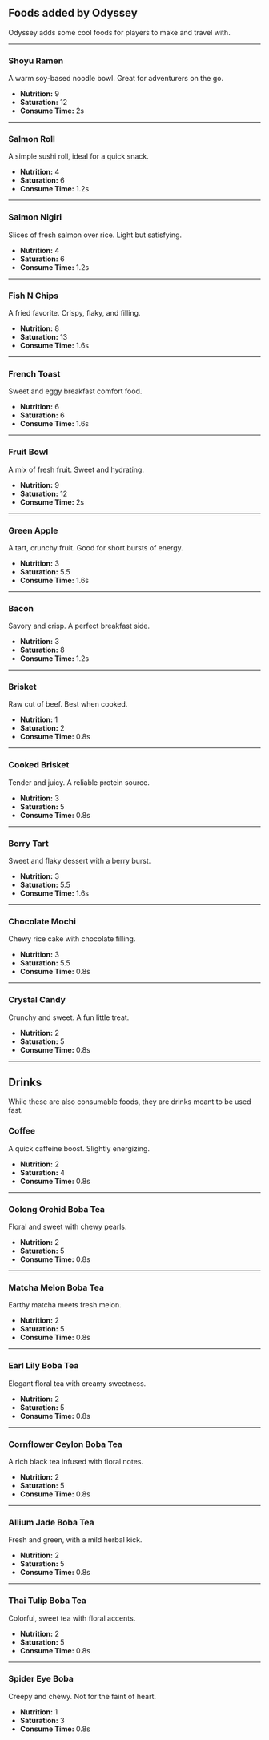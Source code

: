 <script>
  import ItemIcon from '$lib/components/ItemIcon.svelte';
</script>

## Foods added by Odyssey

Odyssey adds some cool foods for players to make and travel with.

---

### <ItemIcon name="shoyu_ramen" size="large"/> Shoyu Ramen

A warm soy-based noodle bowl. Great for adventurers on the go.

* **Nutrition:** 9
* **Saturation:** 12
* **Consume Time:** 2s


---

### <ItemIcon name="salmon_roll" size="large"/> Salmon Roll

A simple sushi roll, ideal for a quick snack.

* **Nutrition:** 4
* **Saturation:** 6
* **Consume Time:** 1.2s

---

### <ItemIcon name="salmon_nigiri" size="large"/> Salmon Nigiri

Slices of fresh salmon over rice. Light but satisfying.

* **Nutrition:** 4
* **Saturation:** 6
* **Consume Time:** 1.2s

---

### <ItemIcon name="fish_n_chips" size="large"/> Fish N Chips

A fried favorite. Crispy, flaky, and filling.

* **Nutrition:** 8
* **Saturation:** 13
* **Consume Time:** 1.6s

---

### <ItemIcon name="french_toast" size="large"/> French Toast

Sweet and eggy breakfast comfort food.

* **Nutrition:** 6
* **Saturation:** 6
* **Consume Time:** 1.6s

---

### <ItemIcon name="fruit_bowl" size="large"/> Fruit Bowl

A mix of fresh fruit. Sweet and hydrating.

* **Nutrition:** 9
* **Saturation:** 12
* **Consume Time:** 2s

---

### <ItemIcon name="green_apple" size="large"/> Green Apple

A tart, crunchy fruit. Good for short bursts of energy.

* **Nutrition:** 3
* **Saturation:** 5.5
* **Consume Time:** 1.6s

---

### <ItemIcon name="bacon" size="large"/> Bacon

Savory and crisp. A perfect breakfast side.

* **Nutrition:** 3
* **Saturation:** 8
* **Consume Time:** 1.2s

---

### <ItemIcon name="brisket" size="large"/> Brisket

Raw cut of beef. Best when cooked.

* **Nutrition:** 1
* **Saturation:** 2
* **Consume Time:** 0.8s

---

### <ItemIcon name="cooked_brisket" size="large"/> Cooked Brisket

Tender and juicy. A reliable protein source.

* **Nutrition:** 3
* **Saturation:** 5
* **Consume Time:** 0.8s

---

### <ItemIcon name="berry_tart" size="large"/> Berry Tart

Sweet and flaky dessert with a berry burst.

* **Nutrition:** 3
* **Saturation:** 5.5
* **Consume Time:** 1.6s

---

### <ItemIcon name="chocolate_mochi" size="large"/> Chocolate Mochi

Chewy rice cake with chocolate filling.

* **Nutrition:** 3
* **Saturation:** 5.5
* **Consume Time:** 0.8s

---

### <ItemIcon name="crystal_candy" size="large"/> Crystal Candy

Crunchy and sweet. A fun little treat.

* **Nutrition:** 2
* **Saturation:** 5
* **Consume Time:** 0.8s

---

## Drinks

While these are also consumable foods, they are drinks meant to be used fast.

### <ItemIcon name="coffee" size="large"/> Coffee

A quick caffeine boost. Slightly energizing.

* **Nutrition:** 2
* **Saturation:** 4
* **Consume Time:** 0.8s

---

### <ItemIcon name="oolong_orchid_boba_tea" size="large"/> Oolong Orchid Boba Tea

Floral and sweet with chewy pearls.

* **Nutrition:** 2
* **Saturation:** 5
* **Consume Time:** 0.8s

---

### <ItemIcon name="matcha_melon_boba_tea" size="large"/> Matcha Melon Boba Tea

Earthy matcha meets fresh melon.

* **Nutrition:** 2
* **Saturation:** 5
* **Consume Time:** 0.8s

---

### <ItemIcon name="earl_lily_boba_tea" size="large"/> Earl Lily Boba Tea

Elegant floral tea with creamy sweetness.

* **Nutrition:** 2
* **Saturation:** 5
* **Consume Time:** 0.8s

---

### <ItemIcon name="cornflower_ceylon_boba_tea" size="large"/> Cornflower Ceylon Boba Tea

A rich black tea infused with floral notes.

* **Nutrition:** 2
* **Saturation:** 5
* **Consume Time:** 0.8s

---

### <ItemIcon name="allium_jade_boba_tea" size="large"/> Allium Jade Boba Tea

Fresh and green, with a mild herbal kick.

* **Nutrition:** 2
* **Saturation:** 5
* **Consume Time:** 0.8s

---

### <ItemIcon name="thai_tulip_boba_tea" size="large"/> Thai Tulip Boba Tea

Colorful, sweet tea with floral accents.

* **Nutrition:** 2
* **Saturation:** 5
* **Consume Time:** 0.8s

---

### <ItemIcon name="spider_eye_boba" size="large"/> Spider Eye Boba

Creepy and chewy. Not for the faint of heart.

* **Nutrition:** 1
* **Saturation:** 3
* **Consume Time:** 0.8s
